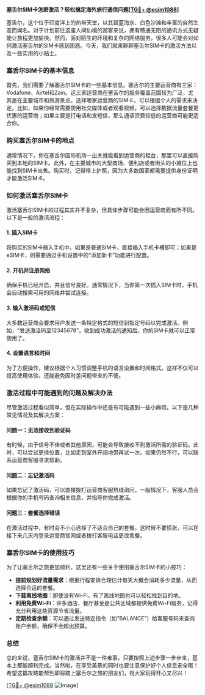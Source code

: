 **塞舌尔SIM卡怎麽激活？轻松搞定海外旅行通信问题[[TG💪+ @esim1088](https://t.me/s/esim1088)]**

塞舌尔，这个位于印度洋上的热带天堂，以其碧蓝海水、白色沙滩和丰富的自然生态而闻名。对于计划前往这座人间仙境的游客来说，拥有畅通无阻的通讯方式无疑能让旅程更加愉快。然而，面对陌生的环境和复杂的网络服务，很多人可能会对如何激活塞舌尔的SIM卡感到困惑。今天，我们就来聊聊塞舌尔SIM卡的激活方法以及一些实用的小贴士。

### 塞舌尔SIM卡的基本信息

首先，我们需要了解塞舌尔SIM卡的一些基本信息。塞舌尔的主要运营商有三家：Vodafone、Airtel和Zain。这三家运营商在塞舌尔的服务覆盖范围较为广泛，尤其是在主要城市和旅游景点。选择哪家运营商的SIM卡，可以根据个人的需求来决定。比如，如果你经常需要使用社交媒体或者观看视频，可以选择数据流量套餐更优惠的运营商；如果主要是打电话和发短信，那么通话资费较低的运营商可能更适合你。

### 购买塞舌尔SIM卡的地点

通常情况下，你在塞舌尔国际机场一出关就能看到运营商的柜台，那里可以直接购买到本地的SIM卡。此外，在主要城市的大型商场、便利店或者街头的小摊位上也能找到SIM卡出售。购买时，记得带上护照，因为大多数国家都需要提供身份证明才能激活SIM卡。

### 如何激活塞舌尔SIM卡

激活塞舌尔SIM卡的过程其实并不复杂，但具体步骤可能会因运营商而有所不同。以下是一般的激活流程：

#### 1. 插入SIM卡

将购买的SIM卡插入手机中。如果是普通SIM卡，直接插入手机卡槽即可；如果是eSIM卡，则需要通过手机设置中的“添加新卡”功能进行配置。

#### 2. 开机并注册网络

确保手机已经开启，并且信号良好。通常情况下，当你第一次插入SIM卡时，手机会自动搜索可用的网络并尝试连接。

#### 3. 输入激活码或短信

大多数运营商会要求用户发送一条特定格式的短信到指定号码以完成激活。例如，“发送激活码至12345678”。收到成功激活的通知后，你的SIM卡就可以正常使用了。

#### 4. 设置语言和时间

为了方便操作，建议根据个人习惯调整手机的语言设置和时间格式。这样不仅可以提高使用体验，还能避免因时差问题带来的不便。

### 激活过程中可能遇到的问题及解决办法

尽管激活过程看似简单，但在实际操作中还是有可能遇到一些小麻烦。以下是几种常见情况及其解决方案：

#### 问题一：无法接收到验证码

有时候，由于信号不佳或者其他原因，可能会导致接收不到激活所需的验证码。此时，可以尝试更换位置，比如走到室外开阔地带再试一次。如果仍然不行，可以联系运营商客服寻求帮助。

#### 问题二：忘记激活码

如果忘记了激活码，可以直接拨打运营商客服热线询问。一般情况下，客服人员会根据你的手机号码查询相关信息，并指导你完成激活。

#### 问题三：套餐选择错误

在激活过程中，有时会不小心选择了不适合自己的套餐。这时候不要慌张，可以在接下来几天内登录运营商官网或者拨打客服电话更改套餐。

### 塞舌尔SIM卡的使用技巧

为了让塞舌尔之旅更加顺利，这里还有一些关于使用塞舌尔SIM卡的小技巧：

- **提前规划好流量需求**：根据行程安排合理估计每天大概会消耗多少流量，从而选择合适的套餐。
- **下载离线地图**：即使没有Wi-Fi，有了离线地图也可以轻松找到目的地。
- **利用免费Wi-Fi**：许多酒店、餐厅甚至是公共区域都提供免费Wi-Fi服务，记得充分利用这些资源节省流量。
- **定期检查余额**：可以通过发送特定指令（如“BALANCE”）给客服号码来查询账户余额，确保不会超出预算。

### 总结

总的来说，塞舌尔SIM卡的激活并不是一件难事，只要按照上述步骤一步步来，基本上都能顺利完成。当然啦，在享受美景的同时也要注意保护好个人信息安全哦！希望这篇攻略能帮到即将踏上塞舌尔之旅的朋友们，祝大家玩得开心又尽兴！

[[TG💪+ @esim1088](https://t.me/s/esim1088) ![Image](https://i.postimg.cc/4NQfJmqS/Snipaste-2025-05-13-00-14-12.png)]